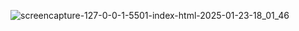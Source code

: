 ![screencapture-127-0-0-1-5501-index-html-2025-01-23-18_01_46](https://github.com/user-attachments/assets/1815fcad-d1f2-4aaa-90f9-a90b06ef419f)
